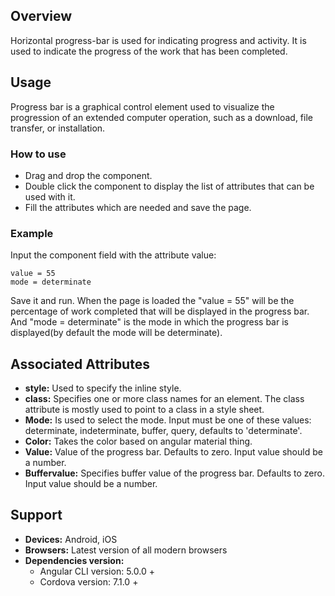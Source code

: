 ## Overview
Horizontal progress-bar is used for indicating progress and activity. It is used to indicate the progress of the work that has been completed. 

## Usage
Progress bar is a graphical control element used to visualize the progression of an extended computer operation, such as a download, file transfer, or installation.

### How to use   
- Drag and drop the component. 
- Double click the component to display the list of attributes that can be used with it.
- Fill the attributes which are needed and save the page.

### Example
Input the component field with the attribute value:
``` 
value = 55
mode = determinate
```
Save it and run.
When the page is loaded the "value = 55" will be the percentage of work completed that will be displayed in the progress bar. And "mode = determinate" is the mode in which the progress bar is displayed(by default the mode will be determinate).

## Associated Attributes
- **style:** Used to specify the inline style.
- **class:** Specifies one or more class names for an element. The class attribute is mostly used to point to a class in a style sheet.
- **Mode:** Is used to select the mode. Input must be one of these values: determinate, indeterminate, buffer, query, defaults to 'determinate'. 
- **Color:** Takes the color based on angular material thing.
- **Value:** Value of the progress bar. Defaults to zero. Input value should be a number.
- **Buffervalue:** Specifies buffer value of the progress bar. Defaults to zero. Input value should be a number.

## Support
- **Devices:** Android, iOS
- **Browsers:**  Latest version of all modern browsers
- **Dependencies version:** 
    - Angular CLI version: 5.0.0 + 
    - Cordova version: 7.1.0 +


